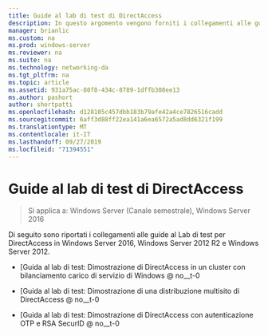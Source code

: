 ```yaml
---
title: Guide al lab di test di DirectAccess
description: In questo argomento vengono forniti i collegamenti alle guide al Lab di test per DirectAccess in Windows Server 2016.
manager: brianlic
ms.custom: na
ms.prod: windows-server
ms.reviewer: na
ms.suite: na
ms.technology: networking-da
ms.tgt_pltfrm: na
ms.topic: article
ms.assetid: 931a75ac-80f8-434c-8789-1dffb308ee13
ms.author: pashort
author: shortpatti
ms.openlocfilehash: d128105c457dbb183b79afe42a4ce7826516cadd
ms.sourcegitcommit: 6aff3d88ff22ea141a6ea6572a5ad8dd6321f199
ms.translationtype: MT
ms.contentlocale: it-IT
ms.lasthandoff: 09/27/2019
ms.locfileid: "71394551"
---
```

# <a name="directaccess-test-lab-guides"></a>Guide al lab di test di DirectAccess

>Si applica a: Windows Server (Canale semestrale), Windows Server 2016

Di seguito sono riportati i collegamenti alle guide al Lab di test per DirectAccess in Windows Server 2016, Windows Server 2012 R2 e Windows Server 2012.

- [Guida al lab di test: Dimostrazione di DirectAccess in un cluster con bilanciamento carico di servizio di Windows @ no__t-0

- [Guida al lab di test: Dimostrazione di una distribuzione multisito di DirectAccess @ no__t-0

- [Guida al lab di test: Dimostrazione di DirectAccess con autenticazione OTP e RSA SecurID @ no__t-0
